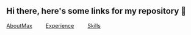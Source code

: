 ## Hi there, here's some links for my repository 👋
<p><a href="./AboutMax.md">AboutMax</a>&nbsp; &nbsp; &nbsp; &nbsp; &nbsp;<a href="./Experience.md">Experience</a>&nbsp; &nbsp; &nbsp; &nbsp; &nbsp;<a href="./Skills.md">Skills</a></p>

